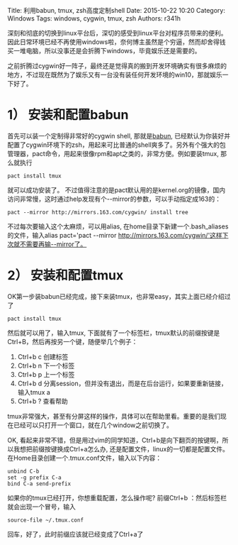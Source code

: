 Title: 利用babun, tmux, zsh高度定制shell
Date: 2015-10-22 10:20
Category: Windows
Tags: windows, cygwin, tmux, zsh
Authors: r341h

深刻和彻底的切换到linux平台后，深切的感受到linux平台对程序员带来的便利。因此日常环境已经不再使用windows啦，奈何博主虽然是个穷逼，然而却舍得钱买一堆电脑，所以没事还是会折腾下windows，毕竟娱乐还是需要的。

之前折腾过cygwin好一阵子，最终还是觉得真的搬到开发环境确实有很多麻烦的地方，不过现在既然为了娱乐又有一台没有装任何开发环境的win10，那就娱乐一下好了。

# 1） 安装和配置babun

首先可以装一个定制得非常好的cygwin shell, 那就是[babun](http://babun.github.io/), 已经默认为你装好并配置了cygwin环境下的zsh，用起来可比普通的shell爽多了。另外有个强大的包管理器，pact命令，用起来很像rpm和apt之类的，非常方便。例如要装tmux, 那么就执行

	pact install tmux

就可以成功安装了。
不过值得注意的是pact默认用的是kernel.org的镜像，国内访问非常慢，这时通过help发现有个--mirror的参数，可以手动指定成163的：

	pact --mirror http://mirrors.163.com/cygwin/ install tree

不过每次要输入这个太麻烦，可以用alias, 在home目录下新建一个.bash_aliases的文件，输入alias pact='pact --mirror http://mirrors.163.com/cygwin/'这样下次就不需要再输--mirror了。

# 2） 安装和配置tmux

OK第一步装babun已经完成，接下来装tmux，也非常easy，其实上面已经介绍过了

	pact install tmux

然后就可以用了，输入tmux, 下面就有了一个标签栏，tmux默认的前缀按键是Ctrl+B，然后再按另一个键，随便举几个例子：

1. Ctrl+b c 创建标签
2. Ctrl+b n 下一个标签
3. Ctrl+b p 上一个标签
4. Ctrl+b d 分离session，但并没有退出，而是在后台运行，如果要重新链接，输入tmux a
5. Ctrl+b ? 查看帮助

tmux非常强大，甚至有分屏这样的操作，具体可以在帮助里看。重要的是我们现在已经可以只打开一个窗口，就在几个window之前切换了。

OK, 看起来非常不错，但是用过vim的同学知道，Ctrl+b是向下翻页的按键啊，所以我想把前缀按键换成Ctrl+a怎么办, 还是配置文件，linux的一切都是配置文件。
在Home目录创建一个.tmux.conf文件，输入以下内容：

	unbind C-b
	set -g prefix C-a
	bind C-a send-prefix

如果你的tmux已经打开，你想重载配置，怎么操作呢? 前缀Ctrl+b ：然后标签栏就会出现一个冒号，输入

	source-file ~/.tmux.conf

回车，好了，此时前缀应该就已经变成了Ctrl+a了

